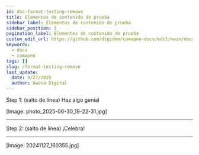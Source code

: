 ```yaml
---
id: doc-format-testing-remove
title: Elementos de contenido de prueba
sidebar_label: Elementos de contenido de prueba
sidebar_position: 1
pagination_label: Elementos de contenido de prueba
custom_edit_url: https://github.com/digidem/comapeo-docs/edit/main/docs/format-testing-remove.md
keywords:
  - docs
  - comapeo
tags: []
slug: /format-testing-remove
last_update:
  date: 9/27/2025
  author: Awana Digital
---
```

Step 1: (salto de línea)
Haz algo genial


[Image: photo_2025-06-30_19-22-31.jpg]


---


Step 2: (salto de línea)
¡Celebra!


---


[Image: 20241127_160355.jpg]

